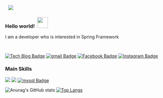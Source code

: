<div>
    <img 
        src="https://hits.seeyoufarm.com/api/count/incr/badge.svg?url=https%3A%2F%2Fgithub.com%2Falsgpwns%2Fhit-counter&count_bg=%23FF385C&title_bg=%23555555&icon=&icon_color=%23FF385C&title=hits&edge_flat=false"
        style="height : auto; margin-left : 10px; margin-right : 10px;"/>
</div>


### Hello world!&nbsp; <img src="https://miro.medium.com/max/384/0*A6EB_Ykks5bPp_rM.gif" width="35px"> </em>  

I am a developer who is interested in Spring Framework 

<br />

[![Tech Blog Badge](http://img.shields.io/badge/-Tech%20blog-000000?style=flat-square&logo=github&link=https://velog.io/@jangwonyoon/series)](https://blog.naver.com/5550304)
[![gmail Badge](https://img.shields.io/badge/Gmail-D14836?style=flat-square&logo=gmail&logoColor=white&link=mailto:5550304@naver.com)](mailto:5550304@naver.com)
[![Facebook Badge](https://img.shields.io/badge/Facebook-1877f2?style=flat-square&logo=facebook&logoColor=white&link=https://www.facebook.com/profile.php?id=100004439202207)](https://m.facebook.com/profile.php?id=100013255511571&ref=content_filter)
[![Instagram Badge](https://img.shields.io/badge/Instagram-ff69b4?style=flat-square&logo=instagram&logoColor=white&link=https://www.instagram.com/jangwon_diego_yoon/)](https://www.instagram.com/min_dalpong/)

### Main Skills
<a href="https://github.com/alsgpwns" target="_blank"><img src="https://img.shields.io/badge/java-20c997?style=flat-square&logo=java&logoColor=white"/></a>
<a href="https://github.com/alsgpwns" target="_blank"><img src="https://img.shields.io/badge/spring-20c997?style=flat-square&logo=spring&logoColor=white"/></a>
[![mysql Badge](https://img.shields.io/badge/MySQL-4479A1?style=flat-square&logo=mysql&logoColor=white)](#)




![Anurag's GitHub stats](https://github-readme-stats.vercel.app/api?username=alsgpwns&show_icons=true&theme=synthwave)
[![Top Langs](https://github-readme-stats.vercel.app/api/top-langs/?username=alsgpwns&layout=compact)](https://github.com/alsgpwns/github-readme-stats)

